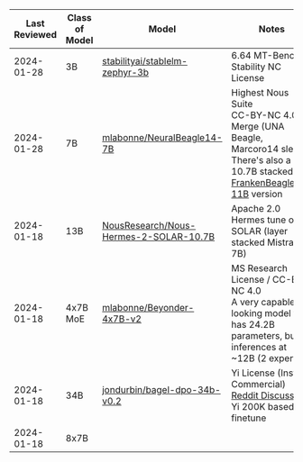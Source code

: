 | Last Reviewed | Class of Model | Model | Notes |
| ---- | ---- | ---- | ---- |
| 2024-01-28 | 3B | [stabilityai/stablelm-zephyr-3b](https://huggingface.co/stabilityai/stablelm-zephyr-3b) | 6.64 MT-Bench<br>Stability NC License |
| 2024-01-28 | 7B | [mlabonne/NeuralBeagle14-7B](https://huggingface.co/mlabonne/NeuralBeagle14-7B) | Highest Nous Suite<br>CC-BY-NC 4.0<br>Merge (UNA Beagle, Marcoro14 slerp)<br>There's also a 10.7B stacked [FrankenBeagle14-11B](https://huggingface.co/mlabonne/FrankenBeagle14-11B) version |
| 2024-01-18 | 13B | [NousResearch/Nous-Hermes-2-SOLAR-10.7B](https://huggingface.co/NousResearch/Nous-Hermes-2-SOLAR-10.7B) | Apache 2.0<br>Hermes tune of SOLAR (layer stacked Mistral 7B) |
| 2024-01-18 | 4x7B MoE | [mlabonne/Beyonder-4x7B-v2](https://huggingface.co/mlabonne/Beyonder-4x7B-v2) | MS Research License / CC-BY-NC 4.0<br>A very capable looking model that has 24.2B parameters, but inferences at ~12B (2 experts) |
| 2024-01-18 | 34B | [jondurbin/bagel-dpo-34b-v0.2](https://huggingface.co/jondurbin/bagel-dpo-34b-v0.2) | Yi License (Instant Commercial)<br>[Reddit Discussion](https://www.reddit.com/r/LocalLLaMA/comments/18w8hfw/bagel_34b_dpo_yi_200k_finetuned_on_everything/)<br>Yi 200K based finetune |
| 2024-01-18 | 8x7B |  |  |

